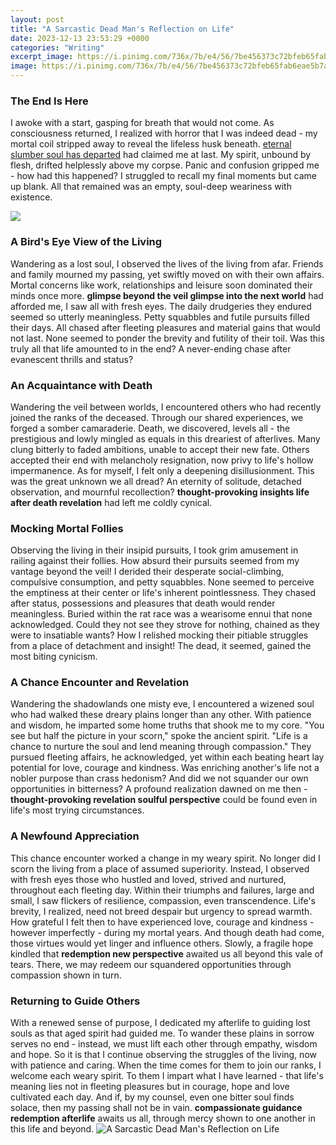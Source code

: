 ```yaml
---
layout: post
title: "A Sarcastic Dead Man's Reflection on Life"
date: 2023-12-13 23:53:29 +0000
categories: "Writing"
excerpt_image: https://i.pinimg.com/736x/7b/e4/56/7be456373c72bfeb65fab6eae5b7a968.jpg
image: https://i.pinimg.com/736x/7b/e4/56/7be456373c72bfeb65fab6eae5b7a968.jpg
---
```


### The End Is Here
I awoke with a start, gasping for breath that would not come. As consciousness returned, I realized with horror that I was indeed dead - my mortal coil stripped away to reveal the lifeless husk beneath. [eternal slumber soul has departed](https://fistore.mysenprints.com/collection/agudelo) had claimed me at last. 
My spirit, unbound by flesh, drifted helplessly above my corpse. Panic and confusion gripped me - how had this happened? I struggled to recall my final moments but came up blank. All that remained was an empty, soul-deep weariness with existence. 

![](https://i.pinimg.com/originals/5e/42/36/5e4236597392956763a02c100e665cf8.jpg)
### A Bird's Eye View of the Living
Wandering as a lost soul, I observed the lives of the living from afar. Friends and family mourned my passing, yet swiftly moved on with their own affairs. Mortal concerns like work, relationships and leisure soon dominated their minds once more. **glimpse beyond the veil glimpse into the next world** had afforded me, I saw all with fresh eyes.
The daily drudgeries they endured seemed so utterly meaningless. Petty squabbles and futile pursuits filled their days. All chased after fleeting pleasures and material gains that would not last. None seemed to ponder the brevity and futility of their toil. Was this truly all that life amounted to in the end? A never-ending chase after evanescent thrills and status?
### An Acquaintance with Death
Wandering the veil between worlds, I encountered others who had recently joined the ranks of the deceased. Through our shared experiences, we forged a somber camaraderie. Death, we discovered, levels all - the prestigious and lowly mingled as equals in this dreariest of afterlives. 
Many clung bitterly to faded ambitions, unable to accept their new fate. Others accepted their end with melancholy resignation, now privy to life's hollow impermanence. As for myself, I felt only a deepening disillusionment. This was the great unknown we all dread? An eternity of solitude, detached observation, and mournful recollection? **thought-provoking insights life after death revelation** had left me coldly cynical.
### Mocking Mortal Follies
Observing the living in their insipid pursuits, I took grim amusement in railing against their follies. How absurd their pursuits seemed from my vantage beyond the veil! I derided their desperate social-climbing, compulsive consumption, and petty squabbles. None seemed to perceive the emptiness at their center or life's inherent pointlessness. 
They chased after status, possessions and pleasures that death would render meaningless. Buried within the rat race was a wearisome ennui that none acknowledged. Could they not see they strove for nothing, chained as they were to insatiable wants? How I relished mocking their pitiable struggles from a place of detachment and insight! The dead, it seemed, gained the most biting cynicism.
### A Chance Encounter and Revelation
Wandering the shadowlands one misty eve, I encountered a wizened soul who had walked these dreary plains longer than any other. With patience and wisdom, he imparted some home truths that shook me to my core. "You see but half the picture in your scorn," spoke the ancient spirit. 
"Life is a chance to nurture the soul and lend meaning through compassion." They pursued fleeting affairs, he acknowledged, yet within each beating heart lay potential for love, courage and kindness. Was enriching another's life not a nobler purpose than crass hedonism? And did we not squander our own opportunities in bitterness? A profound realization dawned on me then - **thought-provoking revelation soulful perspective** could be found even in life's most trying circumstances. 
### A Newfound Appreciation
This chance encounter worked a change in my weary spirit. No longer did I scorn the living from a place of assumed superiority. Instead, I observed with fresh eyes those who hustled and loved, strived and nurtured, throughout each fleeting day. Within their triumphs and failures, large and small, I saw flickers of resilience, compassion, even transcendence.
Life's brevity, I realized, need not breed despair but urgency to spread warmth. How grateful I felt then to have experienced love, courage and kindness - however imperfectly - during my mortal years. And though death had come, those virtues would yet linger and influence others. Slowly, a fragile hope kindled that **redemption new perspective** awaited us all beyond this vale of tears. There, we may redeem our squandered opportunities through compassion shown in turn.
### Returning to Guide Others
With a renewed sense of purpose, I dedicated my afterlife to guiding lost souls as that aged spirit had guided me. To wander these plains in sorrow serves no end - instead, we must lift each other through empathy, wisdom and hope. So it is that I continue observing the struggles of the living, now with patience and caring. 
When the time comes for them to join our ranks, I welcome each weary spirit. To them I impart what I have learned - that life's meaning lies not in fleeting pleasures but in courage, hope and love cultivated each day. And if, by my counsel, even one bitter soul finds solace, then my passing shall not be in vain. **compassionate guidance redemption afterlife** awaits us all, through mercy shown to one another in this life and beyond.
![A Sarcastic Dead Man's Reflection on Life](https://i.pinimg.com/736x/7b/e4/56/7be456373c72bfeb65fab6eae5b7a968.jpg)